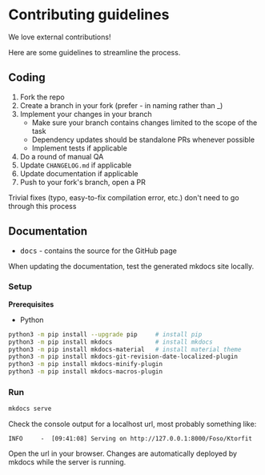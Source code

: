 # Contributing guidelines

We love external contributions! 

Here are some guidelines to streamline the process.


## Coding

1. Fork the repo
2. Create a branch in your fork (prefer - in naming rather than _)
3. Implement your changes in your branch
    - Make sure your branch contains changes limited to the scope of the task
    - Dependency updates should be standalone PRs whenever possible
    - Implement tests if applicable
6. Do a round of manual QA 
8. Update `CHANGELOG.md` if applicable
9. Update documentation if applicable
10. Push to your fork's branch, open a PR

Trivial fixes (typo, easy-to-fix compilation error, etc.) don't need to go through this process


## Documentation
* <kbd>docs</kbd> - contains the source for the GitHub page

When updating the documentation, test the generated mkdocs site locally.

### Setup

**Prerequisites**

- Python

```bash
python3 -m pip install --upgrade pip     # install pip
python3 -m pip install mkdocs            # install mkdocs 
python3 -m pip install mkdocs-material   # install material theme
python3 -m pip install mkdocs-git-revision-date-localized-plugin
python3 -m pip install mkdocs-minify-plugin
python3 -m pip install mkdocs-macros-plugin
```


### Run

```bash
mkdocs serve
```

Check the console output for a localhost url, most probably something like:

```
INFO     -  [09:41:08] Serving on http://127.0.0.1:8000/Foso/Ktorfit
```

Open the url in your browser. Changes are automatically deployed by mkdocs while the server is running.

